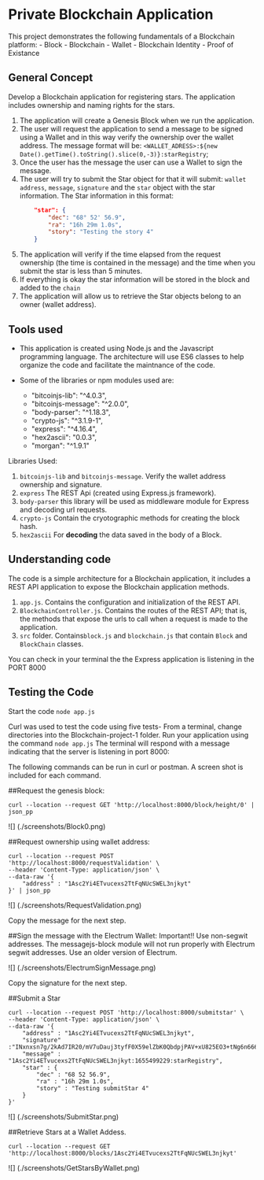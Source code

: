 # Private Blockchain Application

This project demonstrates the following fundamentals of a Blockchain platform:
    - Block
    - Blockchain
    - Wallet
    - Blockchain Identity
    - Proof of Existance

## General Concept

Develop a Blockchain application for registering stars.  The application includes ownership and naming rights for the stars.

1. The application will create a Genesis Block when we run the application.
2. The user will request the application to send a message to be signed using a Wallet and in this way verify the ownership over the wallet address. The message format will be: `<WALLET_ADRESS>:${new Date().getTime().toString().slice(0,-3)}:starRegistry`;
3. Once the user has the message the user can use a Wallet to sign the message.
4. The user will try to submit the Star object for that it will submit: `wallet address`, `message`, `signature` and the `star` object with the star information.
    The Star information in this format:
    ```json
        "star": {
            "dec": "68° 52' 56.9",
            "ra": "16h 29m 1.0s",
            "story": "Testing the story 4"
		}
    ```
5. The application will verify if the time elapsed from the request ownership (the time is contained in the message) and the time when you submit the star is less than 5 minutes.
6. If everything is okay the star information will be stored in the block and added to the `chain`
7. The application will allow us to retrieve the Star objects belong to an owner (wallet address). 


## Tools used

- This application is created using Node.js and the Javascript programming language. The architecture will use ES6 classes to help organize the code and facilitate the maintnance of the code.

- Some of the libraries or npm modules used are:
    - "bitcoinjs-lib": "^4.0.3",
    - "bitcoinjs-message": "^2.0.0",
    - "body-parser": "^1.18.3",
    - "crypto-js": "^3.1.9-1",
    - "express": "^4.16.4",
    - "hex2ascii": "0.0.3",
    - "morgan": "^1.9.1"
    


Libraries Used:

1. `bitcoinjs-lib` and `bitcoinjs-message`. Verify the wallet address ownership and signature.
2. `express` The REST Api (created using Express.js framework).
3. `body-parser` this library will be used as middleware module for Express and decoding url requests.
4. `crypto-js` Contain the cryotographic methods for creating the block hash.
5. `hex2ascii` For **decoding** the data saved in the body of a Block.

## Understanding code

The code is a simple architecture for a Blockchain application, it includes a REST API application to expose the Blockchain application methods.

1. `app.js`. Contains the configuration and initialization of the REST API.
2. `BlockchainController.js`. Contains the routes of the REST API; that is, the methods that expose the urls to call when a request is made to the application.
3. `src` folder. Contains`block.js` and `blockchain.js` that contain `Block` and `BlockChain` classes.

You can check in your terminal the the Express application is listening in the PORT 8000


## Testing the Code

Start the code `node app.js`

Curl was used to test the code using five tests-
From a terminal, change directories into the Blockchain-project-1 folder. Run your application using the command `node app.js`  The terminal will respond with a message indicating that the server is listening in port 8000: 

The following commands can be run in curl or postman.  A screen shot is included for each command.  

##Request the genesis block:  
```
curl --location --request GET 'http://localhost:8000/block/height/0' | json_pp
```

![] (./screenshots/Block0.png)
    
##Request ownership using wallet address:

```
curl --location --request POST 'http://localhost:8000/requestValidation' \
--header 'Content-Type: application/json' \
--data-raw '{
    "address" : "1Asc2Yi4ETvucexs2TtFqNUcSWEL3njkyt"
}' | json_pp
```

![] (./screenshots/RequestValidation.png)

Copy the message for the next step.  


##Sign the message with the Electrum Wallet:
Important!! Use non-segwit addresses.  The messagejs-block module will not run properly with Electrum segwit addresses.  Use an older version of Electrum.  

![] (./screenshots/ElectrumSignMessage.png)

Copy the signature for the next step.

##Submit a Star

```
curl --location --request POST 'http://localhost:8000/submitstar' \
--header 'Content-Type: application/json' \
--data-raw '{
    "address" : "1Asc2Yi4ETvucexs2TtFqNUcSWEL3njkyt",
    "signature" :"INxnxsn7g/2kAd7IR20/mV7uDauj3tyfF0X59elZbK0QbdpjPAV+xU825EO3+tNg6n666KEKLNnJzDpNKCyUmoM=",
    "message" : "1Asc2Yi4ETvucexs2TtFqNUcSWEL3njkyt:1655499229:starRegistry",
    "star" : {
        "dec" : "68 52 56.9",
        "ra" : "16h 29m 1.0s",
        "story" : "Testing submitStar 4"
    }
}'

```

![] (./screenshots/SubmitStar.png)

##Retrieve Stars at a Wallet Addess.
```
curl --location --request GET 
'http://localhost:8000/blocks/1Asc2Yi4ETvucexs2TtFqNUcSWEL3njkyt'

```

![] (./screenshots/GetStarsByWallet.png)


